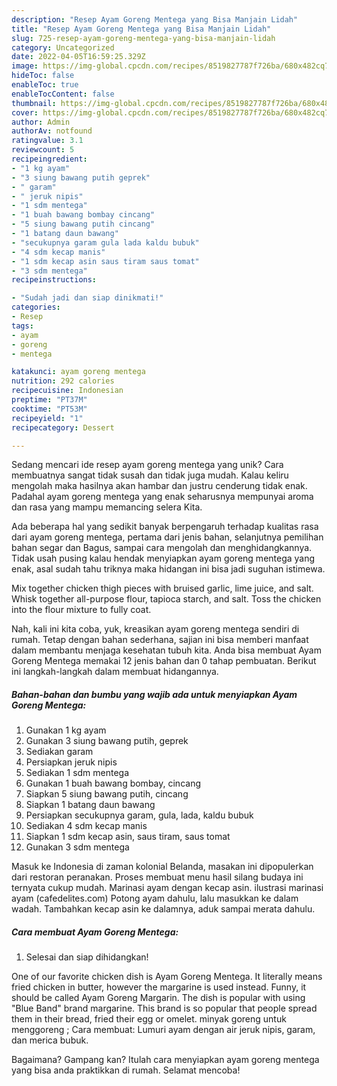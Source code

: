 ```yaml
---
description: "Resep Ayam Goreng Mentega yang Bisa Manjain Lidah"
title: "Resep Ayam Goreng Mentega yang Bisa Manjain Lidah"
slug: 725-resep-ayam-goreng-mentega-yang-bisa-manjain-lidah
category: Uncategorized
date: 2022-04-05T16:59:25.329Z
image: https://img-global.cpcdn.com/recipes/8519827787f726ba/680x482cq70/ayam-goreng-mentega-foto-resep-utama.jpg
hideToc: false
enableToc: true
enableTocContent: false
thumbnail: https://img-global.cpcdn.com/recipes/8519827787f726ba/680x482cq70/ayam-goreng-mentega-foto-resep-utama.jpg
cover: https://img-global.cpcdn.com/recipes/8519827787f726ba/680x482cq70/ayam-goreng-mentega-foto-resep-utama.jpg
author: Admin
authorAv: notfound
ratingvalue: 3.1
reviewcount: 5
recipeingredient:
- "1 kg ayam"
- "3 siung bawang putih geprek"
- " garam"
- " jeruk nipis"
- "1 sdm mentega"
- "1 buah bawang bombay cincang"
- "5 siung bawang putih cincang"
- "1 batang daun bawang"
- "secukupnya garam gula lada kaldu bubuk"
- "4 sdm kecap manis"
- "1 sdm kecap asin saus tiram saus tomat"
- "3 sdm mentega"
recipeinstructions:

- "Sudah jadi dan siap dinikmati!"
categories:
- Resep
tags:
- ayam
- goreng
- mentega

katakunci: ayam goreng mentega 
nutrition: 292 calories
recipecuisine: Indonesian
preptime: "PT37M"
cooktime: "PT53M"
recipeyield: "1"
recipecategory: Dessert

---
```





Sedang mencari ide resep ayam goreng mentega yang unik? Cara membuatnya sangat tidak susah dan tidak juga mudah. Kalau keliru mengolah maka hasilnya akan hambar dan justru cenderung tidak enak. Padahal ayam goreng mentega yang enak seharusnya mempunyai aroma dan rasa yang mampu memancing selera Kita.





Ada beberapa hal yang sedikit banyak berpengaruh terhadap kualitas rasa dari ayam goreng mentega, pertama dari jenis bahan, selanjutnya pemilihan bahan segar dan Bagus, sampai cara mengolah dan menghidangkannya. Tidak usah pusing kalau hendak menyiapkan ayam goreng mentega yang enak,      asal sudah tahu triknya maka hidangan ini bisa jadi suguhan istimewa.














Mix together chicken thigh pieces with bruised garlic, lime juice, and salt. Whisk together all-purpose flour, tapioca starch, and salt. Toss the chicken into the flour mixture to fully coat.






Nah, kali ini kita coba, yuk, kreasikan ayam goreng mentega sendiri di rumah. Tetap dengan bahan sederhana, sajian ini bisa memberi manfaat dalam membantu menjaga kesehatan tubuh kita. Anda bisa membuat Ayam Goreng Mentega memakai 12 jenis bahan dan 0 tahap pembuatan. Berikut ini langkah-langkah dalam membuat hidangannya.

<!--inarticleads1-->

##### Bahan-bahan dan bumbu yang wajib ada untuk menyiapkan Ayam Goreng Mentega:

1. Gunakan 1 kg ayam
1. Gunakan 3 siung bawang putih, geprek
1. Sediakan  garam
1. Persiapkan  jeruk nipis
1. Sediakan 1 sdm mentega
1. Gunakan 1 buah bawang bombay, cincang
1. Siapkan 5 siung bawang putih, cincang
1. Siapkan 1 batang daun bawang
1. Persiapkan secukupnya garam, gula, lada, kaldu bubuk
1. Sediakan 4 sdm kecap manis
1. Siapkan 1 sdm kecap asin, saus tiram, saus tomat
1. Gunakan 3 sdm mentega


Masuk ke Indonesia di zaman kolonial Belanda, masakan ini dipopulerkan dari restoran peranakan. Proses membuat menu hasil silang budaya ini ternyata cukup mudah. Marinasi ayam dengan kecap asin. ilustrasi marinasi ayam (cafedelites.com) Potong ayam dahulu, lalu masukkan ke dalam wadah. Tambahkan kecap asin ke dalamnya, aduk sampai merata dahulu. 

<!--inarticleads2-->

##### Cara membuat Ayam Goreng Mentega:


1. Selesai dan siap dihidangkan!

One of our favorite chicken dish is Ayam Goreng Mentega. It literally means fried chicken in butter, however the margarine is used instead. Funny, it should be called Ayam Goreng Margarin. The dish is popular with using &#34;Blue Band&#34; brand margarine. This brand is so popular that people spread them in their bread, fried their egg or omelet. minyak goreng untuk menggoreng ; Cara membuat: Lumuri ayam dengan air jeruk nipis, garam, dan merica bubuk. 

Bagaimana? Gampang kan? Itulah cara menyiapkan ayam goreng mentega yang bisa anda praktikkan di rumah. Selamat mencoba!
